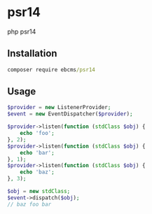 # psr14

php psr14

## Installation

``` cmd
composer require ebcms/psr14
```

## Usage

``` php
$provider = new ListenerProvider;
$event = new EventDispatcher($provider);

$provider->listen(function (stdClass $obj) {
    echo 'foo';
}, 2);
$provider->listen(function (stdClass $obj) {
    echo 'bar';
}, 1);
$provider->listen(function (stdClass $obj) {
    echo 'baz';
}, 3);

$obj = new stdClass;
$event->dispatch($obj);
// baz foo bar
```
